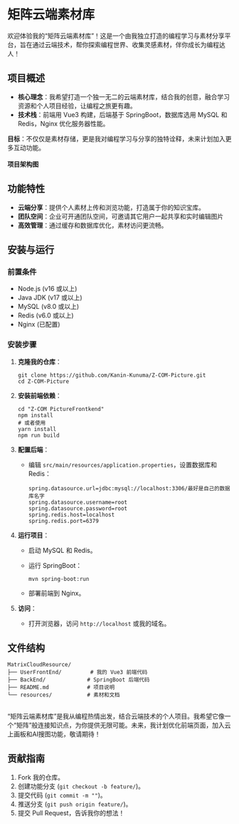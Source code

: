 # 矩阵云端素材库

欢迎体验我的“矩阵云端素材库”！这是一个由我独立打造的编程学习与素材分享平台，旨在通过云端技术，帮你探索编程世界、收集灵感素材，伴你成长为编程达人！

## 项目概述

- **核心理念**：我希望打造一个独一无二的云端素材库，结合我的创意，融合学习资源和个人项目经验，让编程之旅更有趣。
- **技术栈**：前端用 Vue3 构建，后端基于 SpringBoot，数据库选用 MySQL 和 Redis，Nginx 优化服务器性能。

**目标**：不仅仅是素材存储，更是我对编程学习与分享的独特诠释，未来计划加入更多互动功能。\
\
**项目架构图**

## 功能特性

- **云端分享**：提供个人素材上传和浏览功能，打造属于你的知识宝库。
- **团队空间**：企业可开通团队空间，可邀请其它用户一起共享和实时编辑图片
- **高效管理**：通过缓存和数据库优化，素材访问更流畅。

## 安装与运行

### 前置条件

- Node.js (v16 或以上)
- Java JDK (v17 或以上)
- MySQL (v8.0 或以上)
- Redis (v6.0 或以上)
- Nginx (已配置)

### 安装步骤

1. **克隆我的仓库**：

   ```
   git clone https://github.com/Kanin-Kunuma/Z-COM-Picture.git
   cd Z-COM-Picture
   ```

2. **安装前端依赖**：

   ```
   cd "Z-COM PictureFrontkend"
   npm install
   # 或者使用 
   yarn install
   npm run build
   ```

3. **配置后端**：

   - 编辑 `src/main/resources/application.properties`，设置数据库和 Redis：

     ```
     spring.datasource.url=jdbc:mysql://localhost:3306/最好是自己的数据库名字
     spring.datasource.username=root
     spring.datasource.password=root
     spring.redis.host=localhost
     spring.redis.port=6379
     ```

4. **运行项目**：

   - 启动 MySQL 和 Redis。
   - 运行 SpringBoot：

     ```
     mvn spring-boot:run
     ```
   - 部署前端到 Nginx。

5. **访问**：

   - 打开浏览器，访问 `http://localhost` 或我的域名。

## 文件结构

```
MatrixCloudResource/
├── UserFrontEnd/         # 我的 Vue3 前端代码
├── BackEnd/             # SpringBoot 后端代码
├── README.md            # 项目说明
└── resources/           # 素材和文档
```

## 

“矩阵云端素材库”是我从编程热情出发，结合云端技术的个人项目。我希望它像一个“矩阵”般连接知识点，为你提供无限可能。未来，我计划优化前端页面，加入云上画板和AI搜图功能，敬请期待！

## 贡献指南

1. Fork 我的仓库。
2. 创建功能分支 (`git checkout -b feature/`)。
3. 提交代码 (`git commit -m ""`)。
4. 推送分支 (`git push origin feature/`)。
5. 提交 Pull Request，告诉我你的想法！

## 